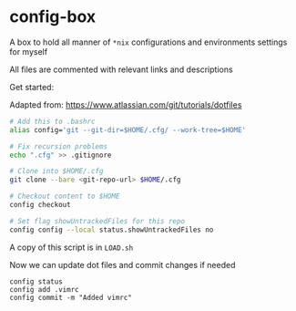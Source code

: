 # config-box
A box to hold all manner of `*nix` configurations and environments settings for myself

All files are commented with relevant links and descriptions

Get started:

Adapted from: https://www.atlassian.com/git/tutorials/dotfiles

```bash
# Add this to .bashrc 
alias config='git --git-dir=$HOME/.cfg/ --work-tree=$HOME'

# Fix recursion problems
echo ".cfg" >> .gitignore

# Clone into $HOME/.cfg
git clone --bare <git-repo-url> $HOME/.cfg

# Checkout content to $HOME
config checkout

# Set flag showUntrackedFiles for this repo
config config --local status.showUntrackedFiles no

```

A copy of this script is in `LOAD.sh`

Now we can update dot files and commit changes if needed

```
config status
config add .vimrc
config commit -m "Added vimrc"
```

